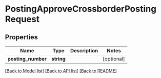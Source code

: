 # PostingApproveCrossborderPostingRequest

## Properties
Name | Type | Description | Notes
------------ | ------------- | ------------- | -------------
**posting_number** | **string** |  | [optional] 

[[Back to Model list]](../README.md#documentation-for-models) [[Back to API list]](../README.md#documentation-for-api-endpoints) [[Back to README]](../README.md)


